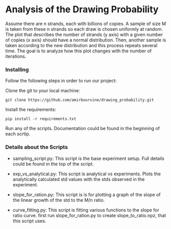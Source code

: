 # Analysis of the Drawing Probability

Assume there are n strands, each with billions of copies. 
A sample of size M is taken from these n strands so each draw is chosen uniformly at random. 
The plot that describes the number of strands (y axis) with a given number of copies (x axis) should have a normal distribution.
Then, another sample is taken according to the new distribution and this process repeats several time. 
The goal is to analyze how this plot changes with the number of iterations.


### Installing

Follow the following steps in order to run our project:

Clone the git to your local machine:
```
git clone https://github.com/amirbourvine/drawing_probability.git
```

Install the requirements:
```
pip install -r requirements.txt
```

Run any of the scripts. 
Documentation could be found in the beginning of each scrtip.



### Details about the Scripts

* sampling_script.py: This script is the base experiment setup. Full details could be found in the top of the script.

* exp_vs_analytical.py: This script is analytical vs experiments.
Plots the analytically calculated std values with the stds observed in the experiment.

* slope_for_ration.py: This script is is for plotting a graph of the slope of the linear growth of the std to the M/n ratio.

* curve_fitting.py: This script is fitting various functions to the slope for ratio curve.
first run slope_for_ration.py to create slope_to_ratio.npz, that this script uses.


